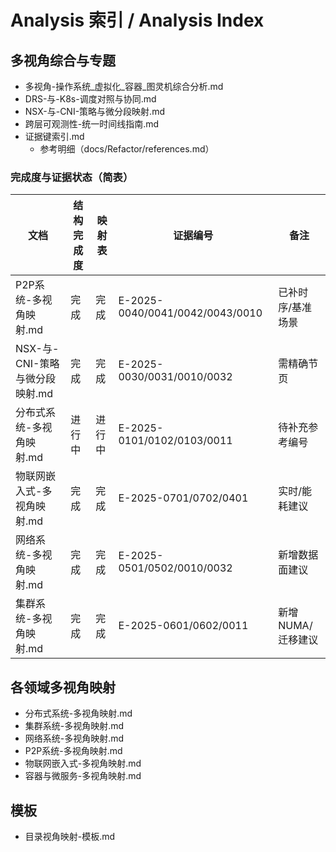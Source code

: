 # Analysis 索引 / Analysis Index

## 多视角综合与专题

- 多视角-操作系统_虚拟化_容器_图灵机综合分析.md
- DRS-与-K8s-调度对照与协同.md
- NSX-与-CNI-策略与微分段映射.md
- 跨层可观测性-统一时间线指南.md
- 证据键索引.md
  - 参考明细（docs/Refactor/references.md）

### 完成度与证据状态（简表）

| 文档 | 结构完成度 | 映射表 | 证据编号 | 备注 |
|---|---|---|---|---|
| P2P系统-多视角映射.md | 完成 | 完成 | E-2025-0040/0041/0042/0043/0010 | 已补时序/基准场景 |
| NSX-与-CNI-策略与微分段映射.md | 完成 | 完成 | E-2025-0030/0031/0010/0032 | 需精确节页 |
| 分布式系统-多视角映射.md | 进行中 | 进行中 | E-2025-0101/0102/0103/0011 | 待补充参考编号 |
| 物联网嵌入式-多视角映射.md | 完成 | 完成 | E-2025-0701/0702/0401 | 实时/能耗建议 |
| 网络系统-多视角映射.md | 完成 | 完成 | E-2025-0501/0502/0010/0032 | 新增数据面建议 |
| 集群系统-多视角映射.md | 完成 | 完成 | E-2025-0601/0602/0011 | 新增NUMA/迁移建议 |

## 各领域多视角映射

- 分布式系统-多视角映射.md
- 集群系统-多视角映射.md
- 网络系统-多视角映射.md
- P2P系统-多视角映射.md
- 物联网嵌入式-多视角映射.md
- 容器与微服务-多视角映射.md

## 模板

- 目录视角映射-模板.md
